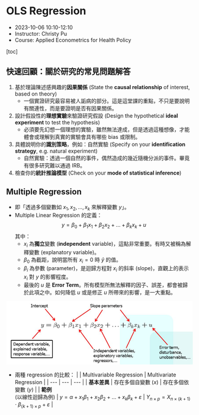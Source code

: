 # OLS Regression

- 2023-10-06 10:10-12:10
- Instructor: Christy Pu
- Course: Applied Econometrics for Health Policy

[toc]

## 快速回顧：關於研究的常見問題解答

1. 基於理論陳述感興趣的**因果關係** (State the **causal relationship** of interest, based on theory)
   - 一個實證研究最容易被人詬病的部分。這是這堂課的重點，不只是要說明有關連性，而是要證明是否有因果關係。
2. 設計假設性的**理想實驗**來驗證研究假設 (Design the hypothetical **ideal experiment** to test the hypothesis)
   - 必須要先幻想一個理想的實驗，雖然無法達成，但是透過這種想像，才能體會或理解到真實的實驗會具有哪些 bias 或限制。
3. 具體說明你的**識別策略**，例如：自然實驗 (Specify on your **identification strategy**, e.g. natural experiment)
   - 自然實驗：透過一個自然的事件，偶然造成的幾近隨機分派的事件。畢竟有很多研究難以通過 IRB。
4. 檢查你的**統計推論模型** (Check on your **mode of statistical inference**)

## Multiple Regression

- 即「透過多個變數如 $x_1, x_2, \dots, x_k$ 來解釋變數 $y$」。
- Multiple Linear Regression 的定義：
    $$y = \beta_0 + \beta_1 x_1 + \beta_2 x_2 + \dots + \beta_k x_k + u$$
    其中：
    - $x_i$ 為**獨立**變數 (**independent** variable)，這點非常重要。有時又被稱為解釋變數 (explanatory variable)。
    - $\beta_0$ 為截距，說明當所有 $x_i = 0$ 時 $\hat{y}$ 的值。
    - $\beta_i$ 為參數 (parameter)，是迴歸方程對 $x_i$ 的斜率 (slope)，直觀上的表示 $x_i$ 對 $y$ 的影響程度。
    - 最後的 $u$ 是 **Error Term**。所有模型所無法解釋的因子、誤差，都會被歸於此項之中。如何降低 $u$ 或是修正 $u$ 所帶來的影響，是一大重點。
<img src="pic/p3.png" width="600">

- 兩種 regression 的比較：
    |  | Multivariable Regression | Multivariate Regression |
    | --- | --- | --- |
    | **基本差異** | 存在多個自變數 ($x$) | 存在多個依變數 ($y$) |
    | **範例**<br>(以線性迴歸為例) | $y = \alpha + x_1 \beta_1 + x_2 \beta_2 + \dots + x_k \beta_k + \varepsilon$ | $Y_{n \times p} = X_{n \times (k + 1)}\cdot\beta_{(k + 1)\times p} +\varepsilon$ |